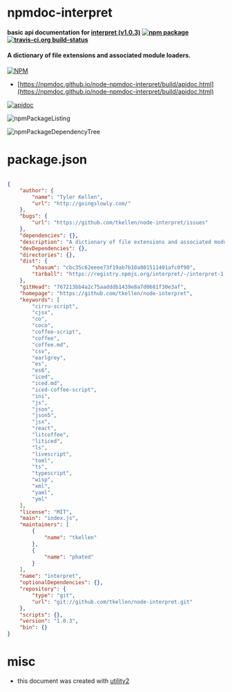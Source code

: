 # npmdoc-interpret

#### basic api documentation for  [interpret (v1.0.3)](https://github.com/tkellen/node-interpret)  [![npm package](https://img.shields.io/npm/v/npmdoc-interpret.svg?style=flat-square)](https://www.npmjs.org/package/npmdoc-interpret) [![travis-ci.org build-status](https://api.travis-ci.org/npmdoc/node-npmdoc-interpret.svg)](https://travis-ci.org/npmdoc/node-npmdoc-interpret)

#### A dictionary of file extensions and associated module loaders.

[![NPM](https://nodei.co/npm/interpret.png?downloads=true&downloadRank=true&stars=true)](https://www.npmjs.com/package/interpret)

- [https://npmdoc.github.io/node-npmdoc-interpret/build/apidoc.html](https://npmdoc.github.io/node-npmdoc-interpret/build/apidoc.html)

[![apidoc](https://npmdoc.github.io/node-npmdoc-interpret/build/screenCapture.buildCi.browser.%252Ftmp%252Fbuild%252Fapidoc.html.png)](https://npmdoc.github.io/node-npmdoc-interpret/build/apidoc.html)

![npmPackageListing](https://npmdoc.github.io/node-npmdoc-interpret/build/screenCapture.npmPackageListing.svg)

![npmPackageDependencyTree](https://npmdoc.github.io/node-npmdoc-interpret/build/screenCapture.npmPackageDependencyTree.svg)



# package.json

```json

{
    "author": {
        "name": "Tyler Kellen",
        "url": "http://goingslowly.com/"
    },
    "bugs": {
        "url": "https://github.com/tkellen/node-interpret/issues"
    },
    "dependencies": {},
    "description": "A dictionary of file extensions and associated module loaders.",
    "devDependencies": {},
    "directories": {},
    "dist": {
        "shasum": "cbc35c62eeee73f19ab7b10a801511401afc0f90",
        "tarball": "https://registry.npmjs.org/interpret/-/interpret-1.0.3.tgz"
    },
    "gitHead": "767213bb4a2c75aadddb1439e8a7d0681f30e3af",
    "homepage": "https://github.com/tkellen/node-interpret",
    "keywords": [
        "cirru-script",
        "cjsx",
        "co",
        "coco",
        "coffee-script",
        "coffee",
        "coffee.md",
        "csv",
        "earlgrey",
        "es",
        "es6",
        "iced",
        "iced.md",
        "iced-coffee-script",
        "ini",
        "js",
        "json",
        "json5",
        "jsx",
        "react",
        "litcoffee",
        "liticed",
        "ls",
        "livescript",
        "toml",
        "ts",
        "typescript",
        "wisp",
        "xml",
        "yaml",
        "yml"
    ],
    "license": "MIT",
    "main": "index.js",
    "maintainers": [
        {
            "name": "tkellen"
        },
        {
            "name": "phated"
        }
    ],
    "name": "interpret",
    "optionalDependencies": {},
    "repository": {
        "type": "git",
        "url": "git://github.com/tkellen/node-interpret.git"
    },
    "scripts": {},
    "version": "1.0.3",
    "bin": {}
}
```



# misc
- this document was created with [utility2](https://github.com/kaizhu256/node-utility2)
